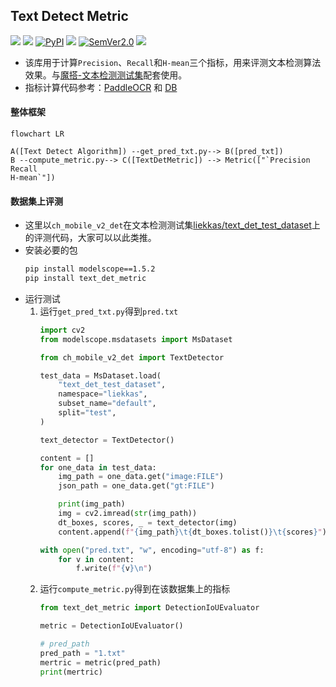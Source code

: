 ## Text Detect Metric
<p align="left">
    <a href=""><img src="https://img.shields.io/badge/OS-Linux%2C%20Win%2C%20Mac-pink.svg"></a>
    <a href=""><img src="https://img.shields.io/badge/python->=3.6,<3.12-aff.svg"></a>
    <a href="https://pypi.org/project/text_det_metric/"><img alt="PyPI" src="https://img.shields.io/pypi/v/text_det_metric"></a>
    <a href="https://pepy.tech/project/text_det_metric"><img src="https://static.pepy.tech/personalized-badge/text_det_metric?period=total&units=abbreviation&left_color=grey&right_color=blue&left_text=Downloads"></a>
<a href="https://semver.org/"><img alt="SemVer2.0" src="https://img.shields.io/badge/SemVer-2.0-brightgreen"></a>
    <a href="https://github.com/psf/black"><img src="https://img.shields.io/badge/code%20style-black-000000.svg"></a>
</p>

- 该库用于计算`Precision`、`Recall`和`H-mean`三个指标，用来评测文本检测算法效果。与[魔搭-文本检测测试集](https://www.modelscope.cn/datasets/liekkas/text_det_test_dataset/summary)配套使用。
- 指标计算代码参考：[PaddleOCR](https://github.com/PaddlePaddle/PaddleOCR/blob/b13f99607653c220ba94df2a8650edac086b0f37/ppocr/metrics/eval_det_iou.py) 和 [DB](https://github.com/MhLiao/DB/blob/3c32b808d4412680310d3d28eeb6a2d5bf1566c5/concern/icdar2015_eval/detection/iou.py#L8)

#### 整体框架
```mermaid
flowchart LR

A([Text Detect Algorithm]) --get_pred_txt.py--> B([pred_txt])
B --compute_metric.py--> C([TextDetMetric]) --> Metric(["`Precision
Recall
H-mean`"])
```

#### 数据集上评测
- 这里以`ch_mobile_v2_det`在文本检测测试集[liekkas/text_det_test_dataset](https://www.modelscope.cn/datasets/liekkas/text_det_test_dataset/summary)上的评测代码，大家可以以此类推。
- 安装必要的包
    ```bash
    pip install modelscope==1.5.2
    pip install text_det_metric
    ```
- 运行测试
    1. 运行`get_pred_txt.py`得到`pred.txt`
        ```python
        import cv2
        from modelscope.msdatasets import MsDataset

        from ch_mobile_v2_det import TextDetector

        test_data = MsDataset.load(
            "text_det_test_dataset",
            namespace="liekkas",
            subset_name="default",
            split="test",
        )

        text_detector = TextDetector()

        content = []
        for one_data in test_data:
            img_path = one_data.get("image:FILE")
            json_path = one_data.get("gt:FILE")

            print(img_path)
            img = cv2.imread(str(img_path))
            dt_boxes, scores, _ = text_detector(img)
            content.append(f"{img_path}\t{dt_boxes.tolist()}\t{scores}")

        with open("pred.txt", "w", encoding="utf-8") as f:
            for v in content:
                f.write(f"{v}\n")
        ```
    2. 运行`compute_metric.py`得到在该数据集上的指标
        ```python
        from text_det_metric import DetectionIoUEvaluator

        metric = DetectionIoUEvaluator()

        # pred_path
        pred_path = "1.txt"
        mertric = metric(pred_path)
        print(mertric)
        ```
